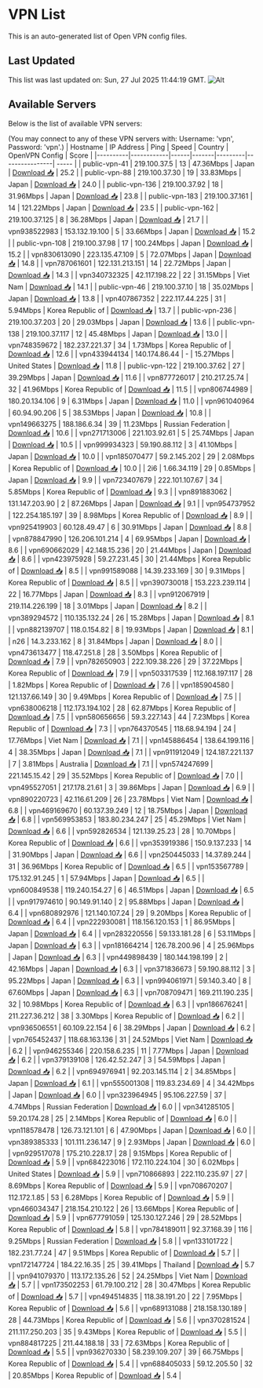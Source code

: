 # VPN List

This is an auto-generated list of Open VPN config files.

## Last Updated

This list was last updated on: Sun, 27 Jul 2025 11:44:19 GMT.
![Alt](https://repobeats.axiom.co/api/embed/186b98318ef1479477931607c1ad7d823f12451f.svg "Repobeats analytics image")

## Available Servers

Below is the list of available VPN servers:

(You may connect to any of these VPN servers with: Username: 'vpn', Password: 'vpn'.)
| Hostname | IP Address | Ping | Speed | Country | OpenVPN Config | Score |
|----------|------------|------|-------|---------|----------------| ----- |
| public-vpn-41 | 219.100.37.5 | 13 | 47.36Mbps | Japan | [Download 📥](./configs/server_0_JP.ovpn) | 25.2 |
| public-vpn-88 | 219.100.37.30 | 19 | 33.83Mbps | Japan | [Download 📥](./configs/server_1_JP.ovpn) | 24.0 |
| public-vpn-136 | 219.100.37.92 | 18 | 31.96Mbps | Japan | [Download 📥](./configs/server_2_JP.ovpn) | 23.8 |
| public-vpn-183 | 219.100.37.161 | 14 | 121.22Mbps | Japan | [Download 📥](./configs/server_3_JP.ovpn) | 23.5 |
| public-vpn-162 | 219.100.37.125 | 8 | 36.28Mbps | Japan | [Download 📥](./configs/server_4_JP.ovpn) | 21.7 |
| vpn938522983 | 153.132.19.100 | 5 | 33.66Mbps | Japan | [Download 📥](./configs/server_5_JP.ovpn) | 15.2 |
| public-vpn-108 | 219.100.37.98 | 17 | 100.24Mbps | Japan | [Download 📥](./configs/server_6_JP.ovpn) | 15.2 |
| vpn830613090 | 223.135.47.109 | 5 | 72.07Mbps | Japan | [Download 📥](./configs/server_7_JP.ovpn) | 14.8 |
| vpn787061601 | 122.131.213.151 | 14 | 22.72Mbps | Japan | [Download 📥](./configs/server_8_JP.ovpn) | 14.3 |
| vpn340732325 | 42.117.198.22 | 22 | 31.15Mbps | Viet Nam | [Download 📥](./configs/server_9_VN.ovpn) | 14.1 |
| public-vpn-46 | 219.100.37.10 | 18 | 35.02Mbps | Japan | [Download 📥](./configs/server_10_JP.ovpn) | 13.8 |
| vpn407867352 | 222.117.44.225 | 31 | 5.94Mbps | Korea Republic of | [Download 📥](./configs/server_11_KR.ovpn) | 13.7 |
| public-vpn-236 | 219.100.37.203 | 20 | 29.03Mbps | Japan | [Download 📥](./configs/server_12_JP.ovpn) | 13.6 |
| public-vpn-138 | 219.100.37.117 | 12 | 45.48Mbps | Japan | [Download 📥](./configs/server_13_JP.ovpn) | 13.0 |
| vpn748359672 | 182.237.221.37 | 34 | 1.73Mbps | Korea Republic of | [Download 📥](./configs/server_14_KR.ovpn) | 12.6 |
| vpn433944134 | 140.174.86.44 | - | 15.27Mbps | United States | [Download 📥](./configs/server_15_US.ovpn) | 11.8 |
| public-vpn-122 | 219.100.37.62 | 27 | 39.29Mbps | Japan | [Download 📥](./configs/server_16_JP.ovpn) | 11.6 |
| vpn877726017 | 210.217.25.74 | 32 | 41.96Mbps | Korea Republic of | [Download 📥](./configs/server_17_KR.ovpn) | 11.5 |
| vpn806744989 | 180.20.134.106 | 9 | 6.31Mbps | Japan | [Download 📥](./configs/server_18_JP.ovpn) | 11.0 |
| vpn961040964 | 60.94.90.206 | 5 | 38.53Mbps | Japan | [Download 📥](./configs/server_19_JP.ovpn) | 10.8 |
| vpn149663275 | 188.186.6.34 | 39 | 11.23Mbps | Russian Federation | [Download 📥](./configs/server_20_RU.ovpn) | 10.6 |
| vpn271713006 | 221.103.92.61 | 5 | 25.74Mbps | Japan | [Download 📥](./configs/server_21_JP.ovpn) | 10.5 |
| vpn999934323 | 59.190.88.112 | 3 | 41.10Mbps | Japan | [Download 📥](./configs/server_22_JP.ovpn) | 10.0 |
| vpn185070477 | 59.2.145.202 | 29 | 2.08Mbps | Korea Republic of | [Download 📥](./configs/server_23_KR.ovpn) | 10.0 |
| 2i6 | 1.66.34.119 | 29 | 0.85Mbps | Japan | [Download 📥](./configs/server_24_JP.ovpn) | 9.9 |
| vpn723407679 | 222.101.107.67 | 34 | 5.85Mbps | Korea Republic of | [Download 📥](./configs/server_25_KR.ovpn) | 9.3 |
| vpn891883062 | 131.147.203.90 | 2 | 87.26Mbps | Japan | [Download 📥](./configs/server_26_JP.ovpn) | 9.1 |
| vpn954737952 | 122.254.185.197 | 39 | 8.98Mbps | Korea Republic of | [Download 📥](./configs/server_27_KR.ovpn) | 8.9 |
| vpn925419903 | 60.128.49.47 | 6 | 30.91Mbps | Japan | [Download 📥](./configs/server_28_JP.ovpn) | 8.8 |
| vpn878847990 | 126.206.101.214 | 4 | 69.95Mbps | Japan | [Download 📥](./configs/server_29_JP.ovpn) | 8.6 |
| vpn690662029 | 42.148.15.236 | 20 | 21.44Mbps | Japan | [Download 📥](./configs/server_30_JP.ovpn) | 8.6 |
| vpn423975928 | 59.27.231.45 | 30 | 21.44Mbps | Korea Republic of | [Download 📥](./configs/server_31_KR.ovpn) | 8.5 |
| vpn991589088 | 14.39.233.169 | 30 | 9.31Mbps | Korea Republic of | [Download 📥](./configs/server_32_KR.ovpn) | 8.5 |
| vpn390730018 | 153.223.239.114 | 22 | 16.77Mbps | Japan | [Download 📥](./configs/server_33_JP.ovpn) | 8.3 |
| vpn912067919 | 219.114.226.199 | 18 | 3.01Mbps | Japan | [Download 📥](./configs/server_34_JP.ovpn) | 8.2 |
| vpn389294572 | 110.135.132.24 | 26 | 15.28Mbps | Japan | [Download 📥](./configs/server_35_JP.ovpn) | 8.1 |
| vpn882139707 | 118.0.154.82 | 8 | 19.93Mbps | Japan | [Download 📥](./configs/server_36_JP.ovpn) | 8.1 |
| n26 | 14.3.233.162 | 8 | 31.84Mbps | Japan | [Download 📥](./configs/server_37_JP.ovpn) | 8.0 |
| vpn473613477 | 118.47.251.8 | 28 | 3.50Mbps | Korea Republic of | [Download 📥](./configs/server_38_KR.ovpn) | 7.9 |
| vpn782650903 | 222.109.38.226 | 29 | 37.22Mbps | Korea Republic of | [Download 📥](./configs/server_39_KR.ovpn) | 7.9 |
| vpn503317539 | 112.168.197.117 | 28 | 1.82Mbps | Korea Republic of | [Download 📥](./configs/server_40_KR.ovpn) | 7.6 |
| vpn185904580 | 121.137.66.149 | 30 | 9.49Mbps | Korea Republic of | [Download 📥](./configs/server_41_KR.ovpn) | 7.5 |
| vpn638006218 | 112.173.194.102 | 28 | 62.87Mbps | Korea Republic of | [Download 📥](./configs/server_42_KR.ovpn) | 7.5 |
| vpn580656656 | 59.3.227.143 | 44 | 7.23Mbps | Korea Republic of | [Download 📥](./configs/server_43_KR.ovpn) | 7.3 |
| vpn764370545 | 118.68.94.194 | 24 | 17.76Mbps | Viet Nam | [Download 📥](./configs/server_44_VN.ovpn) | 7.1 |
| vpn145886454 | 138.64.199.116 | 4 | 38.35Mbps | Japan | [Download 📥](./configs/server_45_JP.ovpn) | 7.1 |
| vpn911912049 | 124.187.221.137 | 7 | 3.81Mbps | Australia | [Download 📥](./configs/server_46_AU.ovpn) | 7.1 |
| vpn574247699 | 221.145.15.42 | 29 | 35.52Mbps | Korea Republic of | [Download 📥](./configs/server_47_KR.ovpn) | 7.0 |
| vpn495527051 | 217.178.21.61 | 3 | 39.86Mbps | Japan | [Download 📥](./configs/server_48_JP.ovpn) | 6.9 |
| vpn890220723 | 42.116.61.209 | 26 | 23.78Mbps | Viet Nam | [Download 📥](./configs/server_49_VN.ovpn) | 6.8 |
| vpn469169670 | 60.137.39.249 | 12 | 18.75Mbps | Japan | [Download 📥](./configs/server_50_JP.ovpn) | 6.8 |
| vpn569953853 | 183.80.234.247 | 25 | 45.29Mbps | Viet Nam | [Download 📥](./configs/server_51_VN.ovpn) | 6.6 |
| vpn592826534 | 121.139.25.23 | 28 | 10.70Mbps | Korea Republic of | [Download 📥](./configs/server_52_KR.ovpn) | 6.6 |
| vpn353919386 | 150.9.137.233 | 14 | 31.90Mbps | Japan | [Download 📥](./configs/server_53_JP.ovpn) | 6.6 |
| vpn250445033 | 14.37.89.244 | 31 | 36.96Mbps | Korea Republic of | [Download 📥](./configs/server_54_KR.ovpn) | 6.5 |
| vpn153567789 | 175.132.91.245 | 1 | 57.94Mbps | Japan | [Download 📥](./configs/server_55_JP.ovpn) | 6.5 |
| vpn600849538 | 119.240.154.27 | 6 | 46.51Mbps | Japan | [Download 📥](./configs/server_56_JP.ovpn) | 6.5 |
| vpn917974610 | 90.149.91.140 | 2 | 95.88Mbps | Japan | [Download 📥](./configs/server_57_JP.ovpn) | 6.4 |
| vpn680892976 | 121.140.107.24 | 29 | 9.20Mbps | Korea Republic of | [Download 📥](./configs/server_58_KR.ovpn) | 6.4 |
| vpn222930081 | 118.156.120.153 | 1 | 86.95Mbps | Japan | [Download 📥](./configs/server_59_JP.ovpn) | 6.4 |
| vpn283220556 | 59.133.181.28 | 6 | 53.11Mbps | Japan | [Download 📥](./configs/server_60_JP.ovpn) | 6.3 |
| vpn181664214 | 126.78.200.96 | 4 | 25.96Mbps | Japan | [Download 📥](./configs/server_61_JP.ovpn) | 6.3 |
| vpn449898439 | 180.144.198.199 | 2 | 42.16Mbps | Japan | [Download 📥](./configs/server_62_JP.ovpn) | 6.3 |
| vpn371836673 | 59.190.88.112 | 3 | 95.22Mbps | Japan | [Download 📥](./configs/server_63_JP.ovpn) | 6.3 |
| vpn994061971 | 59.140.3.40 | 8 | 67.60Mbps | Japan | [Download 📥](./configs/server_64_JP.ovpn) | 6.3 |
| vpn708709471 | 169.211.190.235 | 32 | 10.98Mbps | Korea Republic of | [Download 📥](./configs/server_65_KR.ovpn) | 6.3 |
| vpn186676241 | 211.227.36.212 | 38 | 3.30Mbps | Korea Republic of | [Download 📥](./configs/server_66_KR.ovpn) | 6.2 |
| vpn936506551 | 60.109.22.154 | 6 | 38.29Mbps | Japan | [Download 📥](./configs/server_67_JP.ovpn) | 6.2 |
| vpn765452437 | 118.68.163.136 | 31 | 24.52Mbps | Viet Nam | [Download 📥](./configs/server_68_VN.ovpn) | 6.2 |
| vpn946255346 | 220.158.6.235 | 11 | 7.77Mbps | Japan | [Download 📥](./configs/server_69_JP.ovpn) | 6.2 |
| vpn379139108 | 126.42.52.247 | 3 | 54.59Mbps | Japan | [Download 📥](./configs/server_70_JP.ovpn) | 6.2 |
| vpn694976941 | 92.203.145.114 | 2 | 34.85Mbps | Japan | [Download 📥](./configs/server_71_JP.ovpn) | 6.1 |
| vpn555001308 | 119.83.234.69 | 4 | 34.42Mbps | Japan | [Download 📥](./configs/server_72_JP.ovpn) | 6.0 |
| vpn323964945 | 95.106.227.59 | 37 | 4.74Mbps | Russian Federation | [Download 📥](./configs/server_73_RU.ovpn) | 6.0 |
| vpn341285105 | 59.20.174.28 | 25 | 2.14Mbps | Korea Republic of | [Download 📥](./configs/server_74_KR.ovpn) | 6.0 |
| vpn118578478 | 126.73.121.101 | 6 | 47.90Mbps | Japan | [Download 📥](./configs/server_75_JP.ovpn) | 6.0 |
| vpn389385333 | 101.111.236.147 | 9 | 2.93Mbps | Japan | [Download 📥](./configs/server_76_JP.ovpn) | 6.0 |
| vpn929517078 | 175.210.228.17 | 28 | 9.15Mbps | Korea Republic of | [Download 📥](./configs/server_77_KR.ovpn) | 5.9 |
| vpn684223016 | 172.110.224.104 | 30 | 6.02Mbps | United States | [Download 📥](./configs/server_78_US.ovpn) | 5.9 |
| vpn710866893 | 222.110.235.97 | 27 | 8.69Mbps | Korea Republic of | [Download 📥](./configs/server_79_KR.ovpn) | 5.9 |
| vpn708670207 | 112.172.1.85 | 53 | 6.28Mbps | Korea Republic of | [Download 📥](./configs/server_80_KR.ovpn) | 5.9 |
| vpn466034347 | 218.154.210.122 | 26 | 13.66Mbps | Korea Republic of | [Download 📥](./configs/server_81_KR.ovpn) | 5.9 |
| vpn677791059 | 125.130.127.246 | 29 | 28.52Mbps | Korea Republic of | [Download 📥](./configs/server_82_KR.ovpn) | 5.8 |
| vpn784189011 | 92.37.168.39 | 116 | 9.25Mbps | Russian Federation | [Download 📥](./configs/server_83_RU.ovpn) | 5.8 |
| vpn133101722 | 182.231.77.24 | 47 | 9.51Mbps | Korea Republic of | [Download 📥](./configs/server_84_KR.ovpn) | 5.7 |
| vpn172147724 | 184.22.16.35 | 25 | 39.41Mbps | Thailand | [Download 📥](./configs/server_85_TH.ovpn) | 5.7 |
| vpn941079370 | 113.172.135.26 | 52 | 24.25Mbps | Viet Nam | [Download 📥](./configs/server_86_VN.ovpn) | 5.7 |
| vpn173502253 | 61.79.100.212 | 28 | 30.47Mbps | Korea Republic of | [Download 📥](./configs/server_87_KR.ovpn) | 5.7 |
| vpn494514835 | 118.38.191.20 | 22 | 7.95Mbps | Korea Republic of | [Download 📥](./configs/server_88_KR.ovpn) | 5.6 |
| vpn689131088 | 218.158.130.189 | 28 | 44.73Mbps | Korea Republic of | [Download 📥](./configs/server_89_KR.ovpn) | 5.6 |
| vpn370281524 | 211.117.250.203 | 35 | 9.43Mbps | Korea Republic of | [Download 📥](./configs/server_90_KR.ovpn) | 5.5 |
| vpn884817225 | 211.44.188.18 | 33 | 72.63Mbps | Korea Republic of | [Download 📥](./configs/server_91_KR.ovpn) | 5.5 |
| vpn936270330 | 58.239.109.207 | 39 | 66.75Mbps | Korea Republic of | [Download 📥](./configs/server_92_KR.ovpn) | 5.4 |
| vpn688405033 | 59.12.205.50 | 32 | 20.85Mbps | Korea Republic of | [Download 📥](./configs/server_93_KR.ovpn) | 5.4 |
